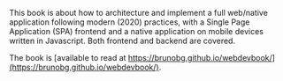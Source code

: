 This book is about how to architecture and implement a full web/native application following modern (2020) practices, with a Single Page Application (SPA) frontend and a native application on mobile devices written in Javascript. Both frontend and backend are covered.

The book is [available to read at https://brunobg.github.io/webdevbook/](https://brunobg.github.io/webdevbook/).
